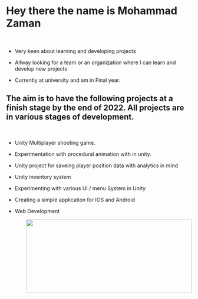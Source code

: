 # Hey there the name is Mohammad Zaman

<br>


* Very keen about learning and developing projects

* Allway looking for a team or an organization where I can learn and develop new projects

* Currently at university and am in Final year. 


<h2> The aim is to have the following projects at a finish stage by the end of 2022. All projects are in various stages of development. </h2>
<br>

* Unity Multiplayer shooting game.

* Experimentation with procedural animation with in unity. 

* Unity project for saveing player position data with analytics in mind

* Unity inventory system

* Experimenting with various UI / menu System in Unity 

* Creating a simple application for IOS and Android
 
* Web Development

<div align="right" align=" Centre">
  <img src="https://media.giphy.com/media/dWesBcTLavkZuG35MI/giphy.gif" width="450" height="200"/>
</div>

